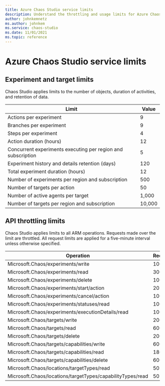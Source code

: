 ```yaml
---
title: Azure Chaos Studio service limits
description: Understand the throttling and usage limits for Azure Chaos Studio
author: johnkemnetz
ms.author: johnkem
ms.service: chaos-studio
ms.date: 11/01/2021
ms.topic: reference
---
```


# Azure Chaos Studio service limits

## Experiment and target limits

Chaos Studio applies limits to the number of objects, duration of activities, and retention of data.

| Limit | Value |
| -- | -- |
| Actions per experiment | 9 |
| Branches per experiment | 9 |
| Steps per experiment | 4 |
| Action duration (hours) | 12 |
| Concurrent experiments executing per region and subscription | 5 |
| Experiment history and details retention (days) | 120 |
| Total experiment duration (hours) | 12 |
| Number of experiments per region and subscription | 500 |
| Number of targets per action | 50 |
| Number of active agents per target | 1,000 |
| Number of targets per region and subscription | 10,000 |

## API throttling limits

Chaos Studio applies limits to all ARM operations. Requests made over the limit are throttled. All request limits are applied for a five-minute interval unless otherwise specified.

| Operation | Requests |
| -- | -- |
| Microsoft.Chaos/experiments/write | 100 |
| Microsoft.Chaos/experiments/read | 300 |
| Microsoft.Chaos/experiments/delete | 100 |
| Microsoft.Chaos/experiments/start/action | 20 |
| Microsoft.Chaos/experiments/cancel/action | 100 |
| Microsoft.Chaos/experiments/statuses/read | 100 |
| Microsoft.Chaos/experiments/executionDetails/read | 100 |
| Microsoft.Chaos/targets/write | 200 |
| Microsoft.Chaos/targets/read | 600 |
| Microsoft.Chaos/targets/delete | 200 |
| Microsoft.Chaos/targets/capabilities/write | 600 |
| Microsoft.Chaos/targets/capabilities/read | 1800 |
| Microsoft.Chaos/targets/capabilities/delete | 600 |
| Microsoft.Chaos/locations/targetTypes/read | 50 |
| Microsoft.Chaos/locations/targetTypes/capabilityTypes/read | 50 |
